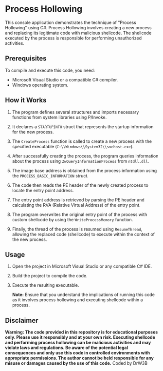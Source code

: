 # Process Hollowing 

This  console application demonstrates the technique of "Process Hollowing" using C#. Process Hollowing involves creating a new process and replacing its legitimate code with malicious shellcode. The shellcode executed by the process is responsible for performing unauthorized activities.

## Prerequisites

To compile and execute this code, you need:

- Microsoft Visual Studio or a compatible C# compiler.
- Windows operating system.

## How it Works

1. The program defines several structures and imports necessary functions from system libraries using P/Invoke.

2. It declares a `STARTUPINFO` struct that represents the startup information for the new process.

3. The `CreateProcess` function is called to create a new process with the specified executable (`C:\\Windows\\System32\\svchost.exe`).

4. After successfully creating the process, the program queries information about the process using `ZwQueryInformationProcess` from `ntdll.dll`.

5. The image base address is obtained from the process information using the `PROCESS_BASIC_INFORMATION` struct.

6. The code then reads the PE header of the newly created process to locate the entry point address.

7. The entry point address is retrieved by parsing the PE header and calculating the RVA (Relative Virtual Address) of the entry point.

8. The program overwrites the original entry point of the process with custom shellcode by using the `WriteProcessMemory` function.

9. Finally, the thread of the process is resumed using `ResumeThread`, allowing the replaced code (shellcode) to execute within the context of the new process.

## Usage

1. Open the project in Microsoft Visual Studio or any compatible C# IDE.

2. Build the project to compile the code.

3. Execute the resulting executable.

   **Note:** Ensure that you understand the implications of running this code as it involves process hollowing and executing shellcode within a process.

## Disclaimer

**Warning: The code provided in this repository is for educational purposes only. Please use it responsibly and at your own risk. Executing shellcode and performing process hollowing can be malicious activities and may violate laws and regulations. Be aware of the potential legal consequences and only use this code in controlled environments with appropriate permissions. The author cannot be held responsible for any misuse or damages caused by the use of this code.**
Coded by DrW3B
